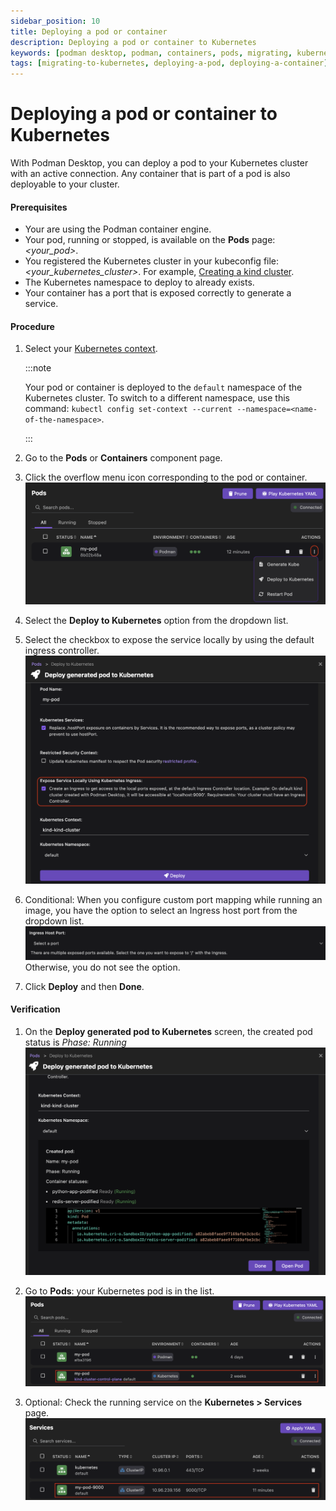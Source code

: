 ```yaml
---
sidebar_position: 10
title: Deploying a pod or container
description: Deploying a pod or container to Kubernetes
keywords: [podman desktop, podman, containers, pods, migrating, kubernetes]
tags: [migrating-to-kubernetes, deploying-a-pod, deploying-a-container]
---
```


# Deploying a pod or container to Kubernetes

With Podman Desktop, you can deploy a pod to your Kubernetes cluster with an active connection. Any container that is part of a pod is also deployable to your cluster.

#### Prerequisites

- Your are using the Podman container engine.
- Your pod, running or stopped, is available on the **Pods** page: _&lt;your_pod&gt;_.
- You registered the Kubernetes cluster in your kubeconfig file: _&lt;your_kubernetes_cluster&gt;_. For example, [Creating a kind cluster](/docs/kind/creating-a-kind-cluster).
- The Kubernetes namespace to deploy to already exists.
- Your container has a port that is exposed correctly to generate a service.

#### Procedure

1. Select your [Kubernetes context](/docs/kubernetes/viewing-and-selecting-current-kubernetes-context). 

    :::note

    Your pod or container is deployed to the `default` namespace of the Kubernetes cluster. To switch to a different namespace, use this command: `kubectl config set-context --current --namespace=<name-of-the-namespace>`. 

    :::

1. Go to the **Pods** or **Containers** component page.
1. Click the overflow menu icon corresponding to the pod or container.
  ![overflow menu icon](img/overflow-menu-icon.png)
1. Select the **Deploy to Kubernetes** option from the dropdown list.
1. Select the checkbox to expose the service locally by using the default ingress controller.
  ![expose the service locally](img/expose-the-service-locally.png)
1. Conditional: When you configure custom port mapping while running an image, you have the option to select an Ingress host port from the dropdown list. 
  ![ingress-host-port](img/ingress-host-port.png)
  Otherwise, you do not see the option. 

1. Click **Deploy** and then **Done**.

#### Verification

1. On the **Deploy generated pod to Kubernetes** screen, the created pod status is _Phase: Running_
  ![Deploying a pod](img/deploying-a-pod.png)

1. Go to **Pods**: your Kubernetes pod is in the list.
  ![kube pod in the list](img/kube-pod-in-the-list.png)

1. Optional: Check the running service on the **Kubernetes > Services** page.
  ![running service](img/running-service.png)  